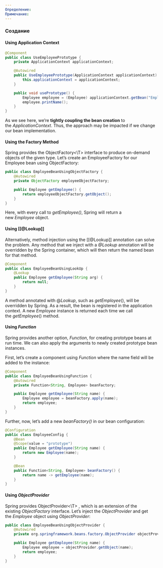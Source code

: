 ```yaml
---
Определение: 
Примечание:
---
```




### Создание 

#### Using Application Context

```java
@Component
public class UseEmployeePrototype {
    private ApplicationContext applicationContext;

    @Autowired
    public UseEmployeePrototype(ApplicationContext applicationContext) {
        this.applicationContext = applicationContext;
    }

    public void usePrototype() {
        Employee employee = (Employee) applicationContext.getBean("Employee", "sachin");
        employee.printName();
    }
}
```

As we see here, we’re **tightly coupling the bean creation** to the _ApplicationContext_. Thus, the approach may be impacted if we change our bean implementation.

#### Using the Factory Method

Spring provides the ObjectFactory<\T> interface to produce on-demand objects of the given type.
Let’s create an EmployeeFactory for our Employee bean using ObjectFactory:

```java
public class EmployeeBeanUsingObjectFactory {
    @Autowired
    private ObjectFactory employeeObjectFactory;

    public Employee getEmployee() {
        return employeeObjectFactory.getObject();
    }
}
```

Here, with every call to _getEmployee()_, Spring will return a new _Employee_ object.

#### Using [[@Lookup]]

Alternatively, method injection using the [[@Lookup]] annotation can solve the problem. Any method that we inject with a _@Lookup_ annotation will be overridden by the Spring container, which will then return the named bean for that method.

```java
@Component
public class EmployeeBeanUsingLookUp {
    @Lookup
    public Employee getEmployee(String arg) {
        return null;
    }
}
```

A method annotated with @_Lookup_, such as _getEmployee_(), will be overridden by Spring. As a result, the bean is registered in the application context. A new _Employee_ instance is returned each time we call the _getEmployee_() method.

#### Using _Function_

Spring provides another option, _Function_, for creating prototype beans at run time. We can also apply the arguments to newly created prototype bean instances.

First, let’s create a component using _Function_ where the name field will be added to the instance:

```java
@Component
public class EmployeeBeanUsingFunction {
    @Autowired
    private Function<String, Employee> beanFactory;

    public Employee getEmployee(String name) {
        Employee employee = beanFactory.apply(name);
        return employee;
    }
}
```

Further, now, let’s add a new _beanFactory()_ in our bean configuration:

```java
@Configuration
public class EmployeeConfig {
    @Bean
    @Scope(value = "prototype")
    public Employee getEmployee(String name) {
        return new Employee(name);
    }

    @Bean
    public Function<String, Employee> beanFactory() {
        return name -> getEmployee(name);
    }
}
```

#### Using _ObjectProvider_

Spring provides ObjectProvider<\T> , which is an extension of the existing _ObjectFactory_ interface.
Let’s inject the _ObjectProvider_ and get the _Employee_ object using _ObjectProvider_:

```java
public class EmployeeBeanUsingObjectProvider {
    @Autowired
    private org.springframework.beans.factory.ObjectProvider objectProvider;

    public Employee getEmployee(String name) {
        Employee employee = objectProvider.getObject(name);
        return employee;
    }
}
```


